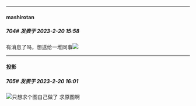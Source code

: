 
*****

####  mashirotan  
##### 704#       发表于 2023-2-20 15:58

有消息了吗，想送给一堆同事<img src="https://static.saraba1st.com/image/smiley/face2017/067.png" referrerpolicy="no-referrer">

*****

####  投影  
##### 705#       发表于 2023-2-20 16:01

<img src="https://static.saraba1st.com/image/smiley/face2017/001.png" referrerpolicy="no-referrer">只想求个图自己做了 求原图啊

